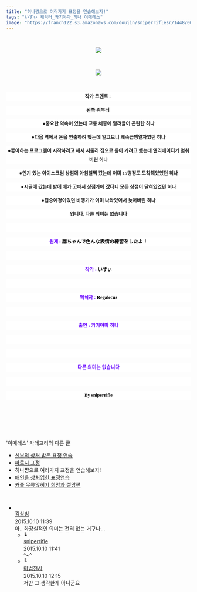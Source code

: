 ```yaml
---
title: "히나쨩으로 여러가지 표정을 연습해보자!"
tags: "いすぃ 캐릭터_카기야마_히나 이메레스"
image: "https://franch122.s3.amazonaws.com/doujin/sniperriflesr/1448/001.png"
---
```

<div class="article">
<p style="TEXT-ALIGN: center"><br/></p>
<p style="text-align: center;"><img src="{{ site.imgserver4 }}/sniperriflesr/1448/001.png"/></p>
<p style="TEXT-ALIGN: center"><br/></p>
<p style="text-align: center;"><img src="{{ site.imgserver4 }}/sniperriflesr/1448/002.png"/></p>
<p style="text-align: center;"><br/></p>
<p style="font-size: 13px; color: rgb(30, 30, 30); font-family: Gulim, 굴림; line-height: 24px; text-align: center; background-color: rgb(255, 255, 255);"><span style="; "><b>작가 코멘트 : </b></span></p>
<p style="font-size: 13px; color: rgb(30, 30, 30); font-family: Gulim, 굴림; line-height: 24px; text-align: center; background-color: rgb(255, 255, 255);"><span style="; "><b>왼쪽 위부터 </b></span></p>
<p style="font-size: 13px; color: rgb(30, 30, 30); font-family: Gulim, 굴림; line-height: 24px; text-align: center; background-color: rgb(255, 255, 255);"><span style="; "><b>●중요한 약속이 있는데 교통 체증에 말려들어 곤란한 히나</b></span></p>
<p style="font-size: 13px; color: rgb(30, 30, 30); font-family: Gulim, 굴림; line-height: 24px; text-align: center; background-color: rgb(255, 255, 255);"><b><span style="font-size: 10pt;  line-height: 1.5; ; ">●</span><span style="; ">다음 역에서 돈을 인출하려 했는데 알고보니 쾌속급행열차였던 히나</span></b></p>
<p style="font-size: 13px; color: rgb(30, 30, 30); font-family: Gulim, 굴림; line-height: 24px; text-align: center; background-color: rgb(255, 255, 255);"><b><span style="font-size: 10pt;  line-height: 1.5; ; ">●</span><span style="; ">좋아하는 프로그램이 시작하려고 해서 서둘러 집으로 돌아 가려고 했는데 엘리베이터가 멈춰버린 히나</span></b></p>
<p style="font-size: 13px; color: rgb(30, 30, 30); font-family: Gulim, 굴림; line-height: 24px; text-align: center; background-color: rgb(255, 255, 255);"><b><span style="font-size: 10pt;  line-height: 1.5; ; ">●</span><span style="; ">인기 있는 아이스크림 상점에 아침일찍 갔는데 이미 15명정도 도착해있었던 히나</span></b></p>
<p style="font-size: 13px; color: rgb(30, 30, 30); font-family: Gulim, 굴림; line-height: 24px; text-align: center; background-color: rgb(255, 255, 255);"><b><span style="font-size: 10pt;  line-height: 1.5; ; ">●</span><span style="; ">시골에 갔는데 밤에 배가 고파서 상점가에 갔더니 모든 상점이 닫혀있었던 히나</span></b></p>
<p style="font-size: 13px; color: rgb(30, 30, 30); font-family: Gulim, 굴림; line-height: 24px; text-align: center; background-color: rgb(255, 255, 255);"><b><span style="font-size: 10pt;  line-height: 1.5; ; ">●</span><span style="; ">탑승예정이었던 비행기가 이미 나와있어서 늦어버린 히나</span></b></p>
<p style="font-size: 13px; color: rgb(30, 30, 30); font-family: Gulim, 굴림; line-height: 24px; text-align: center; background-color: rgb(255, 255, 255);"><span style="; "><b>입니다. 다른 의미는 없습니다</b></span></p>
<p style="font-size: 13px; color: rgb(30, 30, 30); font-family: Gulim, 굴림; line-height: 24px; text-align: center; background-color: rgb(255, 255, 255);"><span style="; "><b><br/></b></span></p>
<p style="text-align: center; background-color: rgb(255, 255, 255);"><font color="#6600ff" face="Gulim, 굴림"><span style="font-size: 13px; line-height: 24px;"><b><span style="; ">원제 : </span></b></span></font><span style=" font-size: 13px;  line-height: 24px; ; "><font color="#000000" face="Gulim, 굴림"><b>雛ちゃんで色んな表情の練習をしたよ！</b></font></span></p>
<p style="text-align: center; background-color: rgb(255, 255, 255);"><font color="#6600ff" face="Gulim, 굴림"><span style="font-size: 13px; line-height: 24px;"><b><br/></b></span></font></p>
<p style="text-align: center; background-color: rgb(255, 255, 255);"><font color="#6600ff" face="Gulim, 굴림"><span style="font-size: 13px; line-height: 24px;"><b><span style="; ">작가 : </span></b></span></font><span style=" font-size: 13px;  line-height: 24px; ; "><font color="#000000" face="Gulim, 굴림"><b>いすぃ</b></font></span></p>
<p style="text-align: center; background-color: rgb(255, 255, 255);"><font color="#6600ff" face="Gulim, 굴림"><span style="font-size: 13px; line-height: 24px;"><b><br/></b></span></font></p>
<p style="text-align: center; background-color: rgb(255, 255, 255);"><font color="#6600ff" face="Gulim, 굴림"><span style="font-size: 13px; line-height: 24px;"><b><span style="; ">역식자 : </span></b></span></font><span style=" font-size: 13px;  line-height: 24px; ; "><font color="#000000" face="Gulim, 굴림"><b>Regalecus</b></font></span></p>
<p style="text-align: center; background-color: rgb(255, 255, 255);"><font color="#6600ff" face="Gulim, 굴림"><span style="font-size: 13px; line-height: 24px;"><b><br/></b></span></font></p>
<p style="text-align: center; background-color: rgb(255, 255, 255);"></p>
<p style="text-align: center; background-color: rgb(255, 255, 255);"><font color="#6600ff" face="Gulim, 굴림"><span style="font-size: 13px; line-height: 24px;"><b><span style="; ">출연 : 카기야마 히나</span></b></span></font></p>
<p style="text-align: center; background-color: rgb(255, 255, 255);"><font color="#6600ff" face="Gulim, 굴림"><span style="font-size: 13px; line-height: 24px;"><b><span style="; "><br/></span></b></span></font></p>
<p style="text-align: center; background-color: rgb(255, 255, 255);"><font color="#6600ff" face="Gulim, 굴림"><span style="font-size: 13px; line-height: 24px;"><b><span style="; "><br/></span></b></span></font></p>
<p style="text-align: center; background-color: rgb(255, 255, 255);"><font color="#6600ff" face="Gulim, 굴림"><span style="font-size: 13px; line-height: 24px;"><b><span style="; ">다른 의미는 없습니다</span></b></span></font></p>
<p style="text-align: center; background-color: rgb(255, 255, 255);"><font color="#6600ff" face="Gulim, 굴림"><span style="font-size: 13px; line-height: 24px;"><b><span style="; "><br/></span></b></span></font></p>
<p style="text-align: center; background-color: rgb(255, 255, 255);"><font color="#000000" face="Gulim, 굴림"><span style="font-size: 13px; line-height: 24px;"><b>By sniperrifle</b></span></font></p>
<p style="text-align: center;"><br/></p>
<p style="TEXT-ALIGN: center"><br/></p>
</div><br/>
<div class="another">
<p>'이메레스' 카테고리의 다른 글</p>
<ul>
<li><a href="/sniperriflesr_2255">신부의 상처 받은 표정 연습</a></li>
<li><a href="/sniperriflesr_2014">파르시 표정</a></li>
<li>히나쨩으로 여러가지 표정을 연습해보자!</li>
<li><a href="/sniperriflesr_1369">애인을 상처입힌 표정연습</a></li>
<li><a href="/sniperriflesr_1203">커플 무릎앉히기 희망과 절망편</a></li>
</ul>
</div><br/>
<div class="comment" id="commentListBlock_1448" style="display:block"><ul><li class="firstCmt"><div class="opinionListMenu">
<div class="icon"><img alt="" class="myicon" src="http://i1.daumcdn.net/pimg/blog/p_img/mycon/basic_2.gif"/></div>
<div class="fl">
<a class="bold" href="http://blog.daum.net/redkinder" target="_blank">김상범 </a>
<div style="width: 1px; height: 1px; overflow: hidden; visibility: hidden; border:1px solid red">
<span id="uname4379" style="display:none;">김상범</span>
<span id="pwd4379" style="display:none;"></span>
<span id="emailblog4379" name="http://blog.daum.net/redkinder" style="display:none;"></span>
<span id="open4379" style="display:none">Y</span>
</div>
</div>
<div class="sDateTime">2015.10.10 11:39</div>
</div>
<div class="cont" id="Text4379">아.. 화장실적인 의미는 전혀 없는 거구나...</div>
<div class="contReArea" id="inWrite4379" style="display:none;"></div>
<ul><li class="secondCmt"><div class="opinionListMenuRe" id="parent_4379">
<div class="reIcon">┗</div>
<div class="icon"><img alt="" class="myicon" src="http://cfile217.uf.daum.net/M21x21/23254B425446251B1045FF"/></div>
<div class="fl">
<a class="bold" href="http://blog.daum.net/sniperriflesr" target="_blank">sniperrifle </a>
<div style="width: 1px; height: 1px; overflow: hidden; visibility: hidden; border:1px solid red">
<span id="uname4380" style="display:none;">sniperrifle</span>
<span id="pwd4380" style="display:none;"></span>
<span id="emailblog4380" name="http://blog.daum.net/sniperriflesr" style="display:none;"></span>
<span id="open4380" style="display:none">Y</span>
</div>
</div>
<div class="sDateTime">2015.10.10 11:41</div>
</div>
<div class="contRe" id="Text4380">^~^</div>
<div class="contReReArea" id="inWrite4380" style="display:none;"></div>
</li><li class="secondCmt"><div class="opinionListMenuRe" id="parent_4379">
<div class="reIcon">┗</div>
<div class="icon"><img alt="" class="myicon" src="http://cfs1.blog.daum.net/upload_control/download.blog?fhandle=MDVqb3VAZnMxLmJsb2cuZGF1bS5uZXQ6L01ZQ09OLzAvMjAxLmpwZy50aHVtYg==&amp;filename=201.jpg"/></div>
<div class="fl">
<a class="bold" href="http://blog.daum.net/casd" target="_blank">마법천사 </a>
<div style="width: 1px; height: 1px; overflow: hidden; visibility: hidden; border:1px solid red">
<span id="uname4381" style="display:none;">마법천사</span>
<span id="pwd4381" style="display:none;"></span>
<span id="emailblog4381" name="http://blog.daum.net/casd" style="display:none;"></span>
<span id="open4381" style="display:none">Y</span>
</div>
</div>
<div class="sDateTime">2015.10.10 12:15</div>
</div>
<div class="contRe" id="Text4381">저만 그 생각한게 아니군요</div>
<div class="contReReArea" id="inWrite4381" style="display:none;"></div>
</li></ul></li></ul>
</div><br/>
<br/>
<p id="refer"></p>
<br/>
